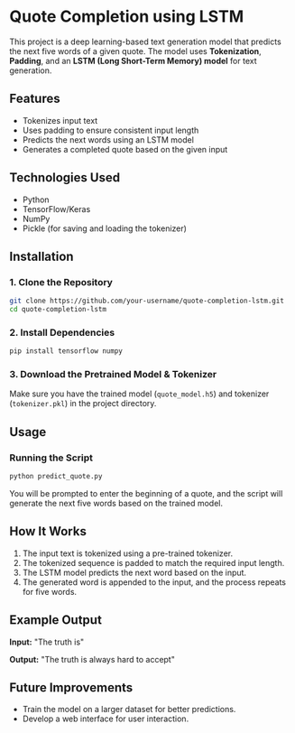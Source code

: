 # Quote Completion using LSTM

This project is a deep learning-based text generation model that predicts the next five words of a given quote. The model uses **Tokenization**, **Padding**, and an **LSTM (Long Short-Term Memory) model** for text generation.

## Features
- Tokenizes input text
- Uses padding to ensure consistent input length
- Predicts the next words using an LSTM model
- Generates a completed quote based on the given input

## Technologies Used
- Python
- TensorFlow/Keras
- NumPy
- Pickle (for saving and loading the tokenizer)

## Installation
### 1. Clone the Repository
```bash
git clone https://github.com/your-username/quote-completion-lstm.git
cd quote-completion-lstm
```

### 2. Install Dependencies
```bash
pip install tensorflow numpy
```

### 3. Download the Pretrained Model & Tokenizer
Make sure you have the trained model (`quote_model.h5`) and tokenizer (`tokenizer.pkl`) in the project directory.

## Usage
### Running the Script
```bash
python predict_quote.py
```
You will be prompted to enter the beginning of a quote, and the script will generate the next five words based on the trained model.

## How It Works
1. The input text is tokenized using a pre-trained tokenizer.
2. The tokenized sequence is padded to match the required input length.
3. The LSTM model predicts the next word based on the input.
4. The generated word is appended to the input, and the process repeats for five words.

## Example Output
**Input:** "The truth is"

**Output:** "The truth is always hard to accept"

## Future Improvements
- Train the model on a larger dataset for better predictions.
- Develop a web interface for user interaction.

